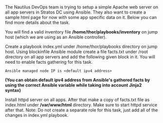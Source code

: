 The Nautilus DevOps team is trying to setup a simple Apache web server on all app servers in Stratos DC using Ansible. They also want to create a sample html page for now with some app specific data on it. Below you can find more details about the task.

You will find a valid inventory file **/home/thor/playbooks/inventory** on jump host (which we are using as an Ansible controller).

Create a playbook index.yml under /home/thor/playbooks directory on jump host. Using blockinfile Ansible module create a file facts.txt under /root directory on all app servers and add the following given block in it. You will need to enable facts gathering for this task.
```
Ansible managed node IP is <default ipv4 address>
```
**(You can obtain default ipv4 address from Ansible's gathered facts by using the correct Ansible variable while taking into account Jinja2 syntax)**

Install httpd server on all apps. After that make a copy of facts.txt file as index.html under **/var/www/html** directory. Make sure to start httpd service after that.
Note: Do not create a separate role for this task, just add all of the changes in index.yml playbook.